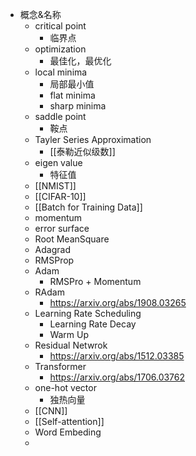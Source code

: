 - 概念&名称
	- critical point
		- 临界点
	- optimization
		- 最佳化，最优化
	- local minima
		- 局部最小值
		- flat minima
		- sharp minima
	- saddle point
		- 鞍点
	- Tayler Series Approximation
		- [[泰勒近似级数]]
	- eigen value
		- 特征值
	- [[NMIST]]
	- [[CIFAR-10]]
	- [[Batch for Training Data]]
	- momentum
	- error surface
	- Root MeanSquare
	- Adagrad
	- RMSProp
	- Adam
		- RMSPro + Momentum
	- RAdam
		- https://arxiv.org/abs/1908.03265
	- Learning Rate Scheduling
		- Learning Rate Decay
		- Warm Up
	- Residual Netwrok
		- https://arxiv.org/abs/1512.03385
	- Transformer
		- https://arxiv.org/abs/1706.03762
	- one-hot vector
		- 独热向量
	- [[CNN]]
	- [[Self-attention]]
	- Word Embeding
	-